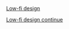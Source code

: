 [Low-fi design](/Planing/Images/low-fi-design.png)

[Low-fi design continue](/Planing/images/low-fi-design1.png)